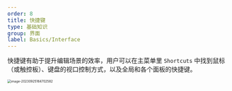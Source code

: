 ```yaml
---
order: 8
title: 快捷键
type: 基础知识
group: 界面
label: Basics/Interface
---
```


快捷键有助于提升编辑场景的效率，用户可以在主菜单里 `Shortcuts` 中找到鼠标（或触控板）、键盘的视口控制方式，以及全局和各个面板的快捷键。

<img src="https://mdn.alipayobjects.com/huamei_yo47yq/afts/img/A*OKsvTZ6s2eoAAAAAAAAAAAAADhuCAQ/original" alt="image-20230925164702582" style="zoom:50%;" />
